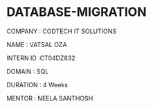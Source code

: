 # DATABASE-MIGRATION

COMPANY : CODTECH IT SOLUTIONS

NAME : VATSAL OZA

INTERN ID :CT04DZ832

DOMAIN : SQL

DURATION : 4 Weeks

MENTOR : NEELA SANTHOSH
